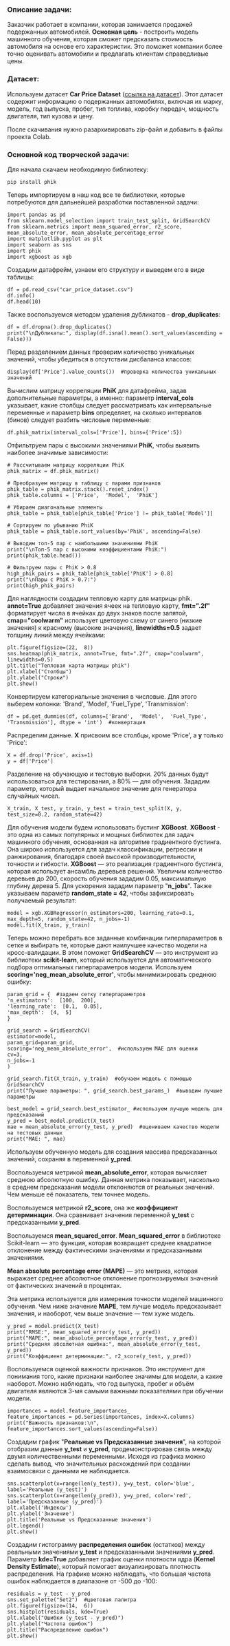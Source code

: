 ### Описание задачи:

Заказчик работает в компании, которая занимается продажей подержанных автомобилей.  **Основная цель**  - построить модель машинного обучения, которая сможет предсказать стоимость автомобиля на основе его характеристик. Это поможет компании более точно оценивать автомобили и предлагать клиентам справедливые цены.
### Датасет:

Используем датасет  **Car Price Dataset**  ([ссылка на датасет](https://www.google.com/url?q=https%3A%2F%2Fwww.kaggle.com%2Fdatasets%2Fasinow%2Fcar-price-dataset%2Fdata)). Этот датасет содержит информацию о подержанных автомобилях, включая их марку, модель, год выпуска, пробег, тип топлива, коробку передач, мощность двигателя, тип кузова и цену.

После скачивания нужно разархивировать zip-файл и добавить в файлы проекта Colab.

### Основной код творческой задачи:

Для начала скачаем необходимую библиотеку:

    pip install phik

Теперь импортируем в наш код все те библиотеки, которые потребуются для дальнейшей разработки поставленной задачи:

    import pandas as pd
    from sklearn.model_selection import train_test_split, GridSearchCV
    from sklearn.metrics import mean_squared_error, r2_score, mean_absolute_error, mean_absolute_percentage_error
    import matplotlib.pyplot as plt
    import seaborn as sns
    import phik
    import xgboost as xgb
Создадим датафрейм, узнаем его структуру и выведем его в виде таблицы:

    df = pd.read_csv("car_price_dataset.csv")
    df.info()
    df.head(10)
Также воспользуемся методом удаления дубликатов - **drop_duplicates**:

    df = df.dropna().drop_duplicates()
    print("\nДубликаты:", display(df.isna().mean().sort_values(ascending = False)))
Перед разделением данных проверим количество уникальных значений, чтобы убедиться в отсутствии дисбаланса классов:

    display(df['Price'].value_counts())  #проверка количества уникальных значений
Вычислим матрицу корреляции **PhiK** для датафрейма, задав дополнительные параметры, а именно: параметр **interval_cols** указывает, какие столбцы следует рассматривать как интервальные переменные и параметр **bins** определяет, на сколько интервалов (бинов) следует разбить числовые переменные:

    df.phik_matrix(interval_cols=['Price'], bins={'Price':5})
Отфильтруем пары с высокими значениями **PhiK**, чтобы выявить наиболее значимые зависимости:

    # Рассчитываем матрицу корреляции PhiK
    phik_matrix = df.phik_matrix()
    
    # Преобразуем матрицу в таблицу с парами признаков
    phik_table = phik_matrix.stack().reset_index()
    phik_table.columns = ['Price',  'Model',  'PhiK']
    
    # Убираем диагональные элементы
    phik_table = phik_table[phik_table['Price'] != phik_table['Model']]
    
    # Сортируем по убыванию PhiK
    phik_table = phik_table.sort_values(by='PhiK', ascending=False)
    
    # Выводим топ-5 пар с наибольшими значениями PhiK
    print("\nТоп-5 пар с высокими коэффициентами PhiK:")
    print(phik_table.head())
    
    # Фильтруем пары с PhiK > 0.8
    high_phik_pairs = phik_table[phik_table['PhiK'] > 0.8]
    print("\nПары с PhiK > 0.7:")
    print(high_phik_pairs)
Для наглядности создадим тепловую карту для матрицы phik. **annot=True** добавляет значения ячеек на тепловую карту, **fmt=".2f"** форматирует числа в ячейках до двух знаков после запятой, **cmap="coolwarm"** использует цветовую схему от синего (низкие значения) к красному (высокие значения), **linewidths=0.5** задает толщину линий между ячейками:

    plt.figure(figsize=(22,  8))
    sns.heatmap(phik_matrix, annot=True, fmt=".2f", cmap="coolwarm", linewidths=0.5)
    plt.title("Тепловая карта матрицы phik")
    plt.xlabel("Столбцы")
    plt.ylabel("Строки")
    plt.show()
Конвертируем категориальные значения в числовые. Для этого выберем колонки: 'Brand', 'Model', 'Fuel_Type', 'Transmission':

    df = pd.get_dummies(df, columns=['Brand',  'Model',  'Fuel_Type',  'Transmission'], dtype = 'int')  #конвертация
Распределим данные. **X** присвоим все столбцы, кроме 'Price', а **y** только 'Price':

    X = df.drop('Price', axis=1)
    y = df['Price']
Разделение на обучающую и тестовую выборки. 20% данных будут использоваться для тестирования, а 80% — для обучения. Зададим параметр, который выдает начальное значение для генератора случайных чисел.

    X_train, X_test, y_train, y_test = train_test_split(X, y, test_size=0.2, random_state=42)
Для обучения модели будем использовать бустинг **XGBoost**. **XGBoost** - это одна из самых популярных и мощных библиотек для задач машинного обучения, основанная на алгоритме градиентного бустинга. Она широко используется для задач классификации, регрессии и ранжирования, благодаря своей высокой производительности, точности и гибкости. **XGBoost** — это реализация градиентного бустинга, которая использует ансамбль деревьев решений. Увеличим количество деревьев до 200, скорость обучения зададим 0.05, максимальную глубину дерева 5. Для ускорения зададим параметр "**n_jobs**". Также указываем параметр **random_state = 42**, чтобы зафиксировать получаемый результат:

    model = xgb.XGBRegressor(n_estimators=200, learning_rate=0.1, max_depth=5, random_state=42, n_jobs=-1)
    model.fit(X_train, y_train)
Теперь можно перебрать все заданные комбинации гиперпараметров в сетке и выбирать те, которые дают наилучшее качество модели на кросс-валидации. В этом поможет **GridSearchCV** — это инструмент из библиотеки **scikit-learn**, который используется для автоматического подбора оптимальных гиперпараметров модели. Используем **scoring='neg_mean_absolute_error'**, чтобы минимизировать среднюю ошибку:

    param_grid = {  #задаем сетку гиперпараметров
    'n_estimators':  [100,  200],
    'learning_rate':  [0.1,  0.05],
    'max_depth':  [4,  5]
    }
    
    grid_search = GridSearchCV(
    estimator=model,
    param_grid=param_grid,
    scoring='neg_mean_absolute_error',  #используем MAE для оценки
    cv=3,
    n_jobs=-1
    )
    
    grid_search.fit(X_train, y_train)  #обучаем модель с помощью GridSearchCV
    print("Лучшие параметры: ", grid_search.best_params_)  #выводим лучшие параметры
    
    best_model = grid_search.best_estimator_ #используем лучшую модель для предсказаний
    y_pred = best_model.predict(X_test)
    mae = mean_absolute_error(y_test, y_pred)  #оцениваем качество модели на тестовых данных
    print("MAE: ", mae)
Используем обученную модель для создания массива предсказанных значений, сохраняя в переменной  **y_pred**.

Воспользуемся метрикой  **mean_absolute_error**, которая вычисляет среднюю абсолютную ошибку. Данная метрика показывает, насколько в среднем предсказания модели отклоняются от реальных значений. Чем меньше её показатель, тем точнее модель.

Воспользуемся метрикой  **r2_score**, она же  **коэффициент детерминации**. Она сравнивает значения переменной  **y_test**  с предсказанными  **y_pred**.

Воспользуемся  **mean_squared_error**.  **Mean_squared_error**  в библиотеке Scikit-learn — это функция, которая возвращает среднее квадратное отклонение между фактическими значениями и предсказанными значениями.

**Mean absolute percentage error (MAPE)**  — это метрика, которая выражает среднее абсолютное отклонение прогнозируемых значений от фактических значений в процентах.

Эта метрика используется для измерения точности моделей машинного обучения. Чем ниже значение  **MAPE**, тем лучше модель предсказывает значения, и наоборот, чем выше значение — тем хуже модель.

    y_pred = model.predict(X_test)
    print("RMSE:", mean_squared_error(y_test, y_pred))
    print("MAPE:", mean_absolute_percentage_error(y_test, y_pred))
    print("Средняя абсолютная ошибка:", mean_absolute_error(y_test, y_pred))
    print("Коэффициент детерминации:", r2_score(y_test, y_pred))
Воспользуемся оценкой важности признаков. Это инструмент для понимания того, какие признаки наиболее значимы для модели, а какие наоборот. Можно наблюдать, что год выпуска, пробег и объём двигателя являются 3-мя самыми важными показателями при обучении модели.

    importances = model.feature_importances_
    feature_importances = pd.Series(importances, index=X.columns)
    print("Важность признаков:\n", feature_importances.sort_values(ascending=False))
Создадим график "**Реальные vs Предсказанные значения**", на которой отобразим данные **y_test** и **y_pred**, продемонстрировав связь между двумя количественными переменными. Исходя из графика можно сделать вывод, что значительных расхождений при создании взаимосвязи с данными не наблюдается.

    sns.scatterplot(x=range(len(y_test)), y=y_test, color='blue', label='Реальные (y_test)')
    sns.scatterplot(x=range(len(y_pred)), y=y_pred, color='red', label='Предсказанные (y_pred)')
    plt.xlabel('Индексы')
    plt.ylabel('Значение')
    plt.title('Реальные vs Предсказанные значения')
    plt.legend()
    plt.show()
Создадим гистограмму **распределения ошибок** (остатков) между реальными значениями **y_test** и предсказанными значениями **y_pred**. Параметр **kde=True** добавляет график оценки плотности ядра (**Kernel Density Estimate**), который помогает визуализировать плотность распределения. На графике можно наблюдать, что большая частота ошибок наблюдается в диапазоне от -500 до -100:

    residuals = y_test - y_pred
    sns.set_palette("Set2")  #цветовая палитра
    plt.figure(figsize=(14,  6))
    sns.histplot(residuals, kde=True)
    plt.xlabel("Ошибки (y_test - y_pred)")
    plt.ylabel("Частота ошибок")
    plt.title("Распределение ошибок")
    plt.show()
